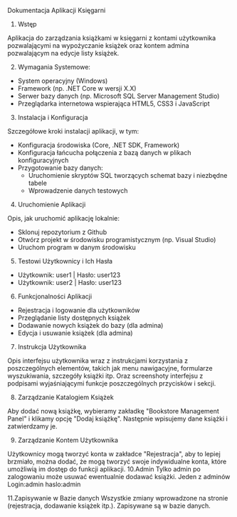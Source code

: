 Dokumentacja Aplikacji Księgarni

1. Wstęp

Aplikacja do zarządzania książkami w księgarni z kontami użytkownika pozwalającymi na wypożyczanie książek oraz kontem admina pozwalającym na edycje listy książek.

2. Wymagania Systemowe:

- System operacyjny (Windows)
- Framework (np. .NET Core w wersji X.X)
- Serwer bazy danych (np. Microsoft SQL Server Management Studio)
- Przeglądarka internetowa wspierająca HTML5, CSS3 i JavaScript

3. Instalacja i Konfiguracja

Szczegółowe kroki instalacji aplikacji, w tym:

- Konfiguracja środowiska (Core, .NET SDK, Framework)
- Konfiguracja łańcucha połączenia z bazą danych w plikach konfiguracyjnych
- Przygotowanie bazy danych:
  - Uruchomienie skryptów SQL tworzących schemat bazy i niezbędne tabele
  - Wprowadzenie danych testowych 

4. Uruchomienie Aplikacji

Opis, jak uruchomić aplikację lokalnie:

- Sklonuj repozytorium z Github
- Otwórz projekt w środowisku programistycznym (np. Visual Studio)
- Uruchom program w danym środowisku

5. Testowi Użytkownicy i Ich Hasła

- Użytkownik: user1 | Hasło: user123
- Użytkownik: user2 | Hasło: user123

6. Funkcjonalności Aplikacji

- Rejestracja i logowanie dla użytkowników
- Przeglądanie listy dostępnych książek
- Dodawanie nowych książek do bazy (dla admina)
- Edycja i usuwanie książek (dla admina)

7. Instrukcja Użytkownika

Opis interfejsu użytkownika wraz z instrukcjami korzystania z poszczególnych elementów, takich jak menu nawigacyjne, formularze wyszukiwania, szczegóły książki itp. Oraz screenshoty interfejsu z podpisami wyjaśniającymi funkcje poszczególnych przycisków i sekcji.

8. Zarządzanie Katalogiem Książek

Aby dodać nową książkę, wybieramy zakładkę "Bookstore Management Panel" i klikamy opcję "Dodaj książkę". Następnie wpisujemy dane książki i zatwierdzamy je.

9. Zarządzanie Kontem Użytkownika

Użytkownicy mogą tworzyć konta w zakładce "Rejestracja", aby to lepiej brzmiało, można dodać, że mogą tworzyć swoje indywidualne konta, które umożliwią im dostęp do funkcji aplikacji.
10.Admin
Tylko admin po zalogowaniu może usuwać ewentualnie dodawać książki.
Jeden z adminów 
Login:admin haslo:admin


11.Zapisywanie w Bazie danych 
Wszystkie zmiany wprowadzone na stronie (rejestracja, dodawanie książek itp.). Zapisywane są w bazie danych.


